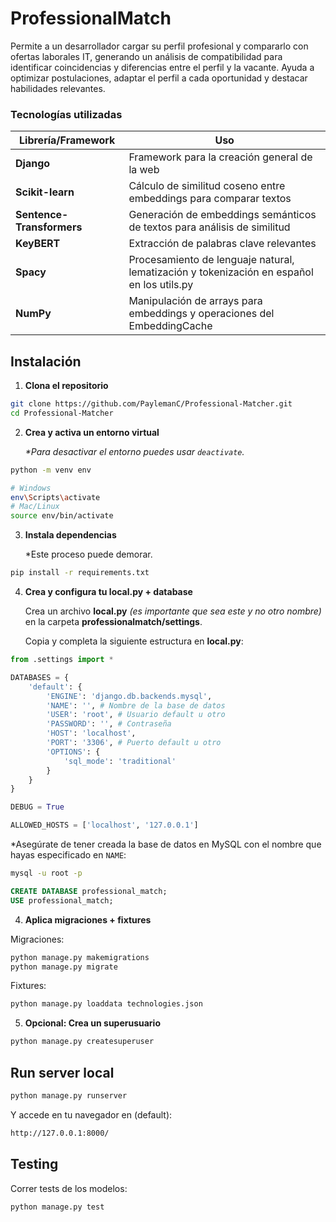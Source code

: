 # ProfessionalMatch
Permite a un desarrollador cargar su perfil profesional y compararlo con ofertas laborales IT, generando un análisis de compatibilidad para identificar coincidencias y diferencias entre el perfil y la vacante. Ayuda a optimizar postulaciones, adaptar el perfil a cada oportunidad y destacar habilidades relevantes.

### Tecnologías utilizadas

| Librería/Framework | Uso |
| --- | --- |
| **Django** | Framework para la creación general de la web |
| **Scikit-learn** | Cálculo de similitud coseno entre embeddings para comparar textos |
| **Sentence-Transformers** | Generación de embeddings semánticos de textos para análisis de similitud |
| **KeyBERT** | Extracción de palabras clave relevantes |
| **Spacy** | Procesamiento de lenguaje natural, lematización y tokenización en español en los utils.py |
| **NumPy** | Manipulación de arrays para embeddings y operaciones del EmbeddingCache |

## Instalación

1. **Clona el repositorio**

```bash
git clone https://github.com/PaylemanC/Professional-Matcher.git
cd Professional-Matcher
```

2. **Crea y activa un entorno virtual**

    _*Para desactivar el entorno puedes usar `deactivate`._

```bash
python -m venv env

# Windows
env\Scripts\activate
# Mac/Linux
source env/bin/activate
```


3. **Instala dependencias**

    *Este proceso puede demorar. 

```bash
pip install -r requirements.txt
```


4. **Crea y configura tu local.py + database**

    Crea un archivo **local.py** _(es importante que sea este y no otro nombre)_ en la carpeta **professionalmatch/settings**.

    Copia y completa la siguiente estructura en **local.py**:

```python
from .settings import *

DATABASES = {
    'default': {
        'ENGINE': 'django.db.backends.mysql',
        'NAME': '', # Nombre de la base de datos
        'USER': 'root', # Usuario default u otro
        'PASSWORD': '', # Contraseña
        'HOST': 'localhost',
        'PORT': '3306', # Puerto default u otro
        'OPTIONS': {
            'sql_mode': 'traditional'
        }
    }
}

DEBUG = True

ALLOWED_HOSTS = ['localhost', '127.0.0.1']
```

*Asegúrate de tener creada la base de datos en MySQL con el nombre que hayas especificado en `NAME`:
```bash
mysql -u root -p
```

```sql
CREATE DATABASE professional_match;
USE professional_match;
```

4. **Aplica migraciones + fixtures**

Migraciones:

```bash
python manage.py makemigrations
python manage.py migrate
```

Fixtures:

```bash
python manage.py loaddata technologies.json
```

5. **Opcional: Crea un superusuario**

```bash
python manage.py createsuperuser
```

## Run server local

```bash
python manage.py runserver
```

Y accede en tu navegador en (default):

```sh
http://127.0.0.1:8000/
```

## Testing
Correr tests de los modelos: 

```bash
python manage.py test
```
